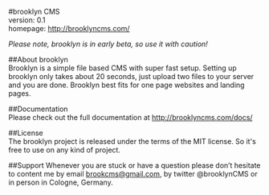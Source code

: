 #brooklyn CMS  
version: 0.1     
homepage: http://brooklyncms.com/

*Please note, brooklyn is in early beta, so use it with caution!*       


##About brooklyn      
Brooklyn is a simple file based CMS with super fast setup. Setting up brooklyn only takes about 20 seconds, just upload two files to your server and you are done. Brooklyn best fits for one page websites and landing pages.

##Documentation      
Please check out the full documentation at http://brooklyncms.com/docs/     

##License   
The brooklyn project is released under the terms of the MIT license. So it's free to use on any kind of project.

##Support
Whenever you are stuck or have a question please don’t hesitate to content me by email brookcms@gmail.com, by twitter @brooklynCMS or in person in Cologne, Germany.   
      